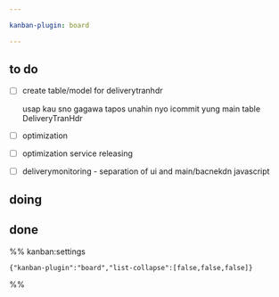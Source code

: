 ```yaml
---

kanban-plugin: board

---
```


## to do

- [ ] create table/model for deliverytranhdr
	
	usap kau sno gagawa tapos unahin nyo icommit yung main table DeliveryTranHdr
- [ ] optimization
- [ ] optimization service releasing
- [ ] deliverymonitoring - separation of ui and main/bacnekdn javascript


## doing



## done





%% kanban:settings
```
{"kanban-plugin":"board","list-collapse":[false,false,false]}
```
%%